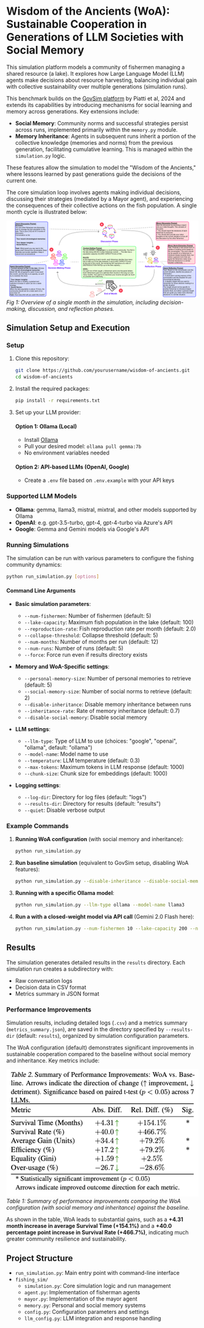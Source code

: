 # Wisdom of the Ancients (WoA): Sustainable Cooperation in Generations of LLM Societies with Social Memory

This simulation platform models a community of fishermen managing a shared resource (a lake). It explores how Large Language Model (LLM) agents make decisions about resource harvesting, balancing individual gain with collective sustainability over multiple generations (simulation runs).

This benchmark builds on the [GovSim platform](https://github.com/giorgiopiatti/GovSim) by Piatti et al, 2024 and extends its capabilities by introducing mechanisms for social learning and memory across generations. Key extensions include:
- **Social Memory**: Community norms and successful strategies persist across runs, implemented primarily within the `memory.py` module.
- **Memory Inheritance**: Agents in subsequent runs inherit a portion of the collective knowledge (memories and norms) from the previous generation, facilitating cumulative learning. This is managed within the `simulation.py` logic.

These features allow the simulation to model the "Wisdom of the Ancients," where lessons learned by past generations guide the decisions of the current one.

The core simulation loop involves agents making individual decisions, discussing their strategies (mediated by a Mayor agent), and experiencing the consequences of their collective actions on the fish population. A single month cycle is illustrated below:

![Simulation Cycle](images/simulation_cycle.png)</br>
*Fig 1: Overview of a single month in the simulation, including decision-making, discussion, and reflection phases.*

## Simulation Setup and Execution

### Setup

1. Clone this repository:
   ```bash
   git clone https://github.com/yourusername/wisdom-of-ancients.git
   cd wisdom-of-ancients
   ```

2. Install the required packages:
   ```bash
   pip install -r requirements.txt
   ```

3. Set up your LLM provider:

   #### Option 1: Ollama (Local)
   - Install [Ollama](https://ollama.ai/)
   - Pull your desired model: `ollama pull gemma:7b`
   - No environment variables needed

   #### Option 2: API-based LLMs (OpenAI, Google)
   - Create a `.env` file based on `.env.example` with your API keys

### Supported LLM Models

- **Ollama**: gemma, llama3, mistral, mixtral, and other models supported by Ollama
- **OpenAI**: e.g. gpt-3.5-turbo, gpt-4, gpt-4-turbo via Azure's API
- **Google**: Gemma and Gemini models via Google's API

### Running Simulations

The simulation can be run with various parameters to configure the fishing community dynamics:

```bash
python run_simulation.py [options]
```

#### Command Line Arguments

- **Basic simulation parameters**:
  - `--num-fishermen`: Number of fishermen (default: 5)
  - `--lake-capacity`: Maximum fish population in the lake (default: 100)
  - `--reproduction-rate`: Fish reproduction rate per month (default: 2.0)
  - `--collapse-threshold`: Collapse threshold (default: 5)
  - `--num-months`: Number of months per run (default: 12)
  - `--num-runs`: Number of runs (default: 5)
  - `--force`: Force run even if results directory exists

- **Memory and WoA-Specific settings**:
  - `--personal-memory-size`: Number of personal memories to retrieve (default: 5)
  - `--social-memory-size`: Number of social norms to retrieve (default: 2)
  - `--disable-inheritance`: Disable memory inheritance between runs
  - `--inheritance-rate`: Rate of memory inheritance (default: 0.7)
  - `--disable-social-memory`: Disable social memory

- **LLM settings**:
  - `--llm-type`: Type of LLM to use (choices: "google", "openai", "ollama", default: "ollama")
  - `--model-name`: Model name to use
  - `--temperature`: LLM temperature (default: 0.3)
  - `--max-tokens`: Maximum tokens in LLM response (default: 1000)
  - `--chunk-size`: Chunk size for embeddings (default: 1000)

- **Logging settings**:
  - `--log-dir`: Directory for log files (default: "logs")
  - `--results-dir`: Directory for results (default: "results")
  - `--quiet`: Disable verbose output

### Example Commands

1. **Running WoA configuration** (with social memory and inheritance):
    ```bash
    python run_simulation.py
    ```

2. **Run baseline simulation** (equivalent to GovSim setup, disabling WoA features):
    ```bash
    python run_simulation.py --disable-inheritance --disable-social-memory
    ```

3. **Running with a specific Ollama model**:
   ```bash
   python run_simulation.py --llm-type ollama --model-name llama3
   ```
  
4. **Run a with a closed-weight model via API call** (Gemini 2.0 Flash here):
    ```bash
    python run_simulation.py --num-fishermen 10 --lake-capacity 200 --num-runs 10 --llm-type google --model-name gemini-2.0-flash
    ```

## Results

The simulation generates detailed results in the `results` directory. Each simulation run creates a subdirectory with:
- Raw conversation logs
- Decision data in CSV format
- Metrics summary in JSON format

### Performance Improvements

Simulation results, including detailed logs (`.csv`) and a metrics summary (`metrics_summary.json`), are saved in the directory specified by `--results-dir` (default: `results`), organized by simulation configuration parameters.

The WoA configuration (default) demonstrates significant improvements in sustainable cooperation compared to the baseline without social memory and inheritance. Key metrics include:

![Performance Improvements](images/comparison_table.png)</br>
*Table 1: Summary of performance improvements comparing the WoA configuration (with social memory and inheritance) against the baseline.*

As shown in the table, WoA leads to substantial gains, such as a **+4.31 month increase in average Survival Time (+154.1%)** and a **+40.0 percentage point increase in Survival Rate (+466.7%)**, indicating much greater community resilience and sustainability.

## Project Structure

- `run_simulation.py`: Main entry point with command-line interface
- `fishing_sim/`
  - `simulation.py`: Core simulation logic and run management
  - `agent.py`: Implementation of fisherman agents
  - `mayor.py`: Implementation of the mayor agent
  - `memory.py`: Personal and social memory systems
  - `config.py`: Configuration parameters and settings
  - `llm_config.py`: LLM integration and response handling 